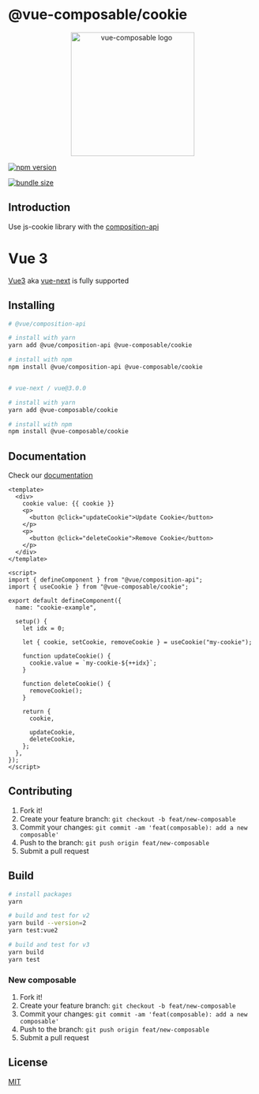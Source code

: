 # @vue-composable/cookie

<p align="center"><a href="https://pikax.me/vue-composable/" target="_blank" rel="noopener noreferrer"><img width="250" src="https://pikax.me/vue-composable/assets/logo.svg" alt="vue-composable logo"></a></p>

[![npm version](https://badge.fury.io/js/%40vue-composable%2Fcookie.svg)](https://badge.fury.io/js/%40vue-composable%2Fcookie)

[![bundle size](https://badgen.net/bundlephobia/minzip/@vue-composable/cookie)](https://bundlephobia.com/result?p=@vue-composable/cookie)

## Introduction

Use js-cookie library with the [composition-api](https://github.com/vuejs/composition-api)

# Vue 3

[Vue3](https://github.com/vuejs/vue-next) aka [vue-next](https://github.com/vuejs/vue-next) is fully supported

## Installing

```bash
# @vue/composition-api

# install with yarn
yarn add @vue/composition-api @vue-composable/cookie

# install with npm
npm install @vue/composition-api @vue-composable/cookie


# vue-next / vue@3.0.0

# install with yarn
yarn add @vue-composable/cookie

# install with npm
npm install @vue-composable/cookie
```

## Documentation

Check our [documentation](https://pikax.me/vue-composable/composable/external/cookie)

```vue
<template>
  <div>
    cookie value: {{ cookie }}
    <p>
      <button @click="updateCookie">Update Cookie</button>
    </p>
    <p>
      <button @click="deleteCookie">Remove Cookie</button>
    </p>
  </div>
</template>

<script>
import { defineComponent } from "@vue/composition-api";
import { useCookie } from "@vue-composable/cookie";

export default defineComponent({
  name: "cookie-example",

  setup() {
    let idx = 0;

    let { cookie, setCookie, removeCookie } = useCookie("my-cookie");

    function updateCookie() {
      cookie.value = `my-cookie-${++idx}`;
    }

    function deleteCookie() {
      removeCookie();
    }

    return {
      cookie,

      updateCookie,
      deleteCookie,
    };
  },
});
</script>
```

## Contributing

1. Fork it!
2. Create your feature branch: `git checkout -b feat/new-composable`
3. Commit your changes: `git commit -am 'feat(composable): add a new composable'`
4. Push to the branch: `git push origin feat/new-composable`
5. Submit a pull request

## Build

```bash
# install packages
yarn

# build and test for v2
yarn build --version=2
yarn test:vue2

# build and test for v3
yarn build
yarn test
```

### New composable

1. Fork it!
2. Create your feature branch: `git checkout -b feat/new-composable`
3. Commit your changes: `git commit -am 'feat(composable): add a new composable'`
4. Push to the branch: `git push origin feat/new-composable`
5. Submit a pull request

## License

[MIT](http://opensource.org/licenses/MIT)
